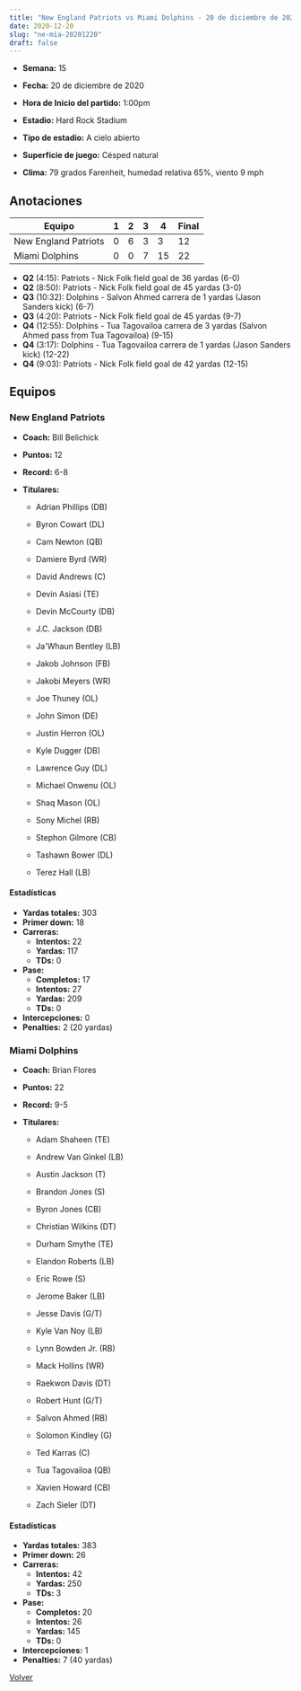 ```yaml
---
title: "New England Patriots vs Miami Dolphins - 20 de diciembre de 2020"
date: 2020-12-20
slug: "ne-mia-20201220"
draft: false
---
```


* **Semana:** 15
* **Fecha:** 20 de diciembre de 2020

* **Hora de Inicio del partido:** 1:00pm
* **Estadio:** Hard Rock Stadium
* **Tipo de estadio:** A cielo abierto
* **Superficie de juego:** Césped natural
* **Clima:** 79 grados Farenheit, humedad relativa 65%, viento 9 mph





## Anotaciones
| Equipo | 1 | 2 | 3 | 4 | Final |
|--------|---|---|---|---|-------|
| New England Patriots  | 0 | 6 | 3 | 3  | 12 |
| Miami Dolphins  | 0 | 0 | 7 | 15  | 22 |
* **Q2** (4:15): Patriots - Nick Folk field goal de 36 yardas (6-0)
* **Q2** (8:50): Patriots - Nick Folk field goal de 45 yardas (3-0)
* **Q3** (10:32): Dolphins - Salvon Ahmed carrera de 1 yardas (Jason Sanders kick) (6-7)
* **Q3** (4:20): Patriots - Nick Folk field goal de 45 yardas (9-7)
* **Q4** (12:55): Dolphins - Tua Tagovailoa carrera de 3 yardas (Salvon Ahmed pass from Tua Tagovailoa) (9-15)
* **Q4** (3:17): Dolphins - Tua Tagovailoa carrera de 1 yardas (Jason Sanders kick) (12-22)
* **Q4** (9:03): Patriots - Nick Folk field goal de 42 yardas (12-15)


## Equipos


### New England Patriots
* **Coach:** Bill Belichick
* **Puntos:** 12
* **Record:** 6-8
* **Titulares:** 

  * Adrian Phillips (DB) 

  * Byron Cowart (DL) 

  * Cam Newton (QB) 

  * Damiere Byrd (WR) 

  * David Andrews (C) 

  * Devin Asiasi (TE) 

  * Devin McCourty (DB) 

  * J.C. Jackson (DB) 

  * Ja'Whaun Bentley (LB) 

  * Jakob Johnson (FB) 

  * Jakobi Meyers (WR) 

  * Joe Thuney (OL) 

  * John Simon (DE) 

  * Justin Herron (OL) 

  * Kyle Dugger (DB) 

  * Lawrence Guy (DL) 

  * Michael Onwenu (OL) 

  * Shaq Mason (OL) 

  * Sony Michel (RB) 

  * Stephon Gilmore (CB) 

  * Tashawn Bower (DL) 

  * Terez Hall (LB) 

#### Estadísticas
* **Yardas totales:** 303
* **Primer down:** 18
* **Carreras:**
  * **Intentos:** 22
  * **Yardas:** 117
  * **TDs:** 0
* **Pase:**
  * **Completos:** 17
  * **Intentos:** 27
  * **Yardas:** 209
  * **TDs:** 0
* **Intercepciones:** 0
* **Penalties:** 2 (20 yardas)

### Miami Dolphins
* **Coach:** Brian Flores
* **Puntos:** 22
* **Record:** 9-5
* **Titulares:** 

  * Adam Shaheen (TE) 

  * Andrew Van Ginkel (LB) 

  * Austin Jackson (T) 

  * Brandon Jones (S) 

  * Byron Jones (CB) 

  * Christian Wilkins (DT) 

  * Durham Smythe (TE) 

  * Elandon Roberts (LB) 

  * Eric Rowe (S) 

  * Jerome Baker (LB) 

  * Jesse Davis (G/T) 

  * Kyle Van Noy (LB) 

  * Lynn Bowden Jr. (RB) 

  * Mack Hollins (WR) 

  * Raekwon Davis (DT) 

  * Robert Hunt (G/T) 

  * Salvon Ahmed (RB) 

  * Solomon Kindley (G) 

  * Ted Karras (C) 

  * Tua Tagovailoa (QB) 

  * Xavien Howard (CB) 

  * Zach Sieler (DT) 

#### Estadísticas
* **Yardas totales:** 383
* **Primer down:** 26
* **Carreras:**
  * **Intentos:** 42
  * **Yardas:** 250
  * **TDs:** 3
* **Pase:**
  * **Completos:** 20
  * **Intentos:** 26
  * **Yardas:** 145
  * **TDs:** 0
* **Intercepciones:** 1
* **Penalties:** 7 (40 yardas)


[Volver](/historia/2020)

